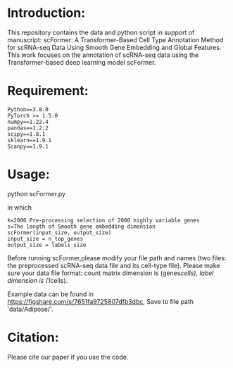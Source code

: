 # Introduction:

This repository contains the data and python script in support of manuscript: scFormer: A Transformer-Based Cell Type Annotation Method for scRNA-seq Data Using Smooth Gene Embedding and Global Features. This work focuses on the annotation of scRNA-seq data using the Transformer-based deep learning model scFormer.

# Requirement:

```
Python==3.8.0
PyTorch >= 1.5.0
numpy==1.22.4
pandas==1.2.2
scipy==1.8.1
sklearn==1.9.1
Scanpy==1.9.1
```

# Usage:

python scFormer.py

in which

```
k=2000 Pre-processing selection of 2000 highly variable genes
s=The length of Smooth gene embedding dimension
scFormer(input_size, output_size)
input_size = n_top_genes
output_size = labels_size
```

Before running scFormer,please modify your file path and names (two files: the preprocessed scRNA-seq data file and its cell-type file). Please make sure your data file format: count matrix dimension is (genes*cells), label dimension is (1*cells).

Example data can be found in https://figshare.com/s/7651fa9725807dfb3dbc, Save to file path 'data/Adipose/'.

# Citation:
Please cite our paper if you use the code.
